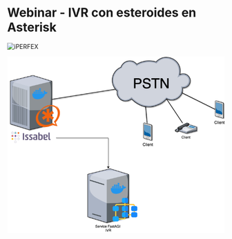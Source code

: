# Webinar - IVR con esteroides en Asterisk

![iPERFEX](https://www.iperfex.com/wp-content/uploads/2019/01/iPerfex_logo_naranja-e1546949425459.png)


![webinar](https://raw.githubusercontent.com/iperfex-team/webinar_irv_con_esteroides_en_asterisk/main/webinar_ivr_con_esteroides_en_asterisk.png)
